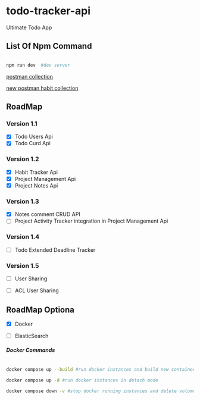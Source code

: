# todo-tracker-api
Ultimate Todo App

## List Of Npm Command 

```bash

npm run dev  #dev server

```

[postman collection](https://www.getpostman.com/collections/22de85c50abe931146a2)

[new postman habit collection](https://www.getpostman.com/collections/eb7a281bcded0fe06fd2)

## RoadMap 

### Version 1.1
- [x] Todo Users Api
- [x] Todo Curd Api
### Version 1.2
- [x] Habit Tracker Api
- [x] Project Management Api
- [x] Project Notes Api
### Version 1.3
- [x] Notes comment CRUD API
- [ ] Project Activity Tracker integration in Project Management Api
### Version 1.4
- [ ] Todo Extended Deadline Tracker
### Version 1.5
- [ ] User Sharing 
- [ ] ACL User Sharing 



## RoadMap Optiona

- [X] Docker
- [ ] ElasticSearch


##### Docker Commands
```bash  

docker compose up --build #run docker instances and build new container

docker compose up -d #run docker instances in detach mode

docker compose down -v #stop docker running instances and delete volumes
```